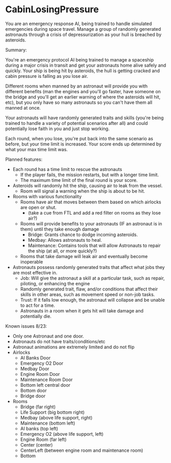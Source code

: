 # CabinLosingPressure

You are an emergency response AI, being trained to handle simulated emergencies during space travel. Manage a group of randomly generated astronauts through a crisis of depressurization as your hull is breached by asteroids.

Summary:

You're an emergency protocol AI being trained to manage a spaceship during a major crisis in transit and get your astronauts home alive safely and quickly. Your ship is being hit by asteroids, the hull is getting cracked and cabin pressure is falling as you lose air.

Different rooms when manned by an astronaut will provide you with different benefits (man the engines and you'll go faster, have someone on the bridge and you'll get an earlier warning of where the asteroids will hit, etc), but you only have so many astronauts so you can't have them all manned at once.

Your astronauts will have randomly generated traits and skills (you're being trained to handle a variety of potential scenarios after all) and could potentially lose faith in you and just stop working.

Each round, when you lose, you're put back into the same scenario as before, but your time limit is increased. Your score ends up determined by what your max time limit was.

Planned features:
* Each round has a time limit to rescue the astronauts
  * If the player fails, the mission restarts, but with a longer time limit.
  * The maximum time limit of the final round is your score. 
* Asteroids will randomly hit the ship, causing air to leak from the vessel.
  * Room will signal a warning when the ship is about to be hit.
* Rooms with various functionality
  * Rooms have air that moves between them based on which airlocks are open or shut.
    * (take a cue from FTL and add a red filter on rooms as they lose air?)
  * Rooms will provide benefits to your astronauts (IF an astronaut is in them) until they take enough damage
    * Bridge: Grants chance to dodge incoming asteroids.
    * Medbay: Allows astronauts to heal.
    * Maintenance: Contains tools that will allow Astronauts to repair the ship (at all, or more quickly?)
  * Rooms that take damage will leak air and eventually become inoperable
* Astronauts possess randomly generated traits that affect what jobs they are most effective in.
  * Job: Will give the astronaut a skill at a particular task, such as repair, piloting, or enhancing the engine
  * Randomly generated trait, flaw, and/or conditions that affect their skills in other areas, such as movement speed or non-job tasks.
  * Trust: If it falls low enough, the astronaut will collapse and be unable to act for a time.
  * Astronauts in a room when it gets hit will take damage and potentially die.

Known issues 8/23:
  * Only one Astronaut and one door.
  * Astronauts do not have traits/conditions/etc
  * Astronaut animations are extremely limited and do not flip
  * Airlocks
    * AI Banks Door
    * Emergency O2 Door
    * Medbay Door
    * Engine Room Door
    * Maintenance Room Door
    * Bottom left central door
    * Bottom door
    * Bridge door
  * Rooms
    * Bridge (far right)
    * Life Support (big bottom right)
    * Medbay (above life support, right)
    * Maintenance (bottom left)
    * AI banks (top left)
    * Emergency O2 (above life support, left)
    * Engine Room (far left)
    * Center (center)
    * CenterLeft (between engine room and maintenance room)
    * Bottom

